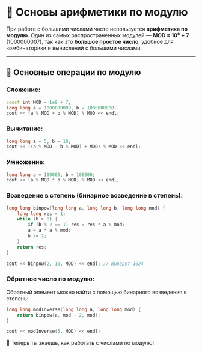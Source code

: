 # 📌 Основы арифметики по модулю

При работе с большими числами часто используется **арифметика по модулю**. 
Один из самых распространенных модулей — **MOD = 10⁹ + 7** (1000000007), 
так как это **большое простое число**, удобное для комбинаторики и вычислений с большими числами.

---

## 🔹 Основные операции по модулю

### Сложение:
```cpp
const int MOD = 1e9 + 7;
long long a = 1000000000, b = 1000000000;
cout << (a % MOD + b % MOD) % MOD << endl;
```

### Вычитание:
```cpp
long long a = 5, b = 10;
cout << ((a % MOD - b % MOD) + MOD) % MOD << endl;
```

### Умножение:
```cpp
long long a = 100000, b = 100000;
cout << (a % MOD * b % MOD) % MOD << endl;
```

### Возведение в степень (бинарное возведение в степень):
```cpp
long long binpow(long long a, long long b, long long mod) {
    long long res = 1;
    while (b > 0) {
        if (b % 2 == 1) res = res * a % mod;
        a = a * a % mod;
        b /= 2;
    }
    return res;
}

cout << binpow(2, 10, MOD) << endl; // Выведет 1024
```

### Обратное число по модулю:

Обратный элемент можно найти с помощью бинарного возведения в степень:

```cpp
long long modInverse(long long a, long long mod) {
    return binpow(a, mod - 2, mod);
}

cout << modInverse(5, MOD) << endl;
```

🚀 Теперь ты знаешь, как работать с числами по модулю!

